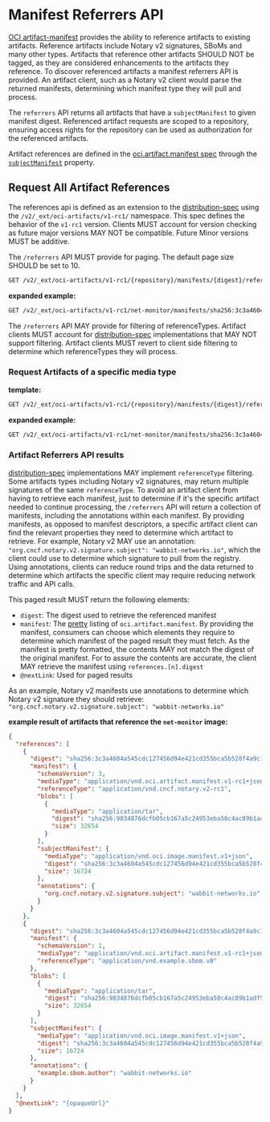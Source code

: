 # Manifest Referrers API

[OCI artifact-manifest](./artifact-manifest.md) provides the ability to reference artifacts to existing artifacts. Reference artifacts include Notary v2 signatures, SBoMs and many other types. Artifacts that reference other artifacts SHOULD NOT be tagged, as they are considered enhancements to the artifacts they reference. To discover referenced artifacts a manifest referrers API is provided. An artifact client, such as a Notary v2 client would parse the returned manifests, determining which manifest type they will pull and process.

The `referrers` API returns all artifacts that have a `subjectManifest` to given manifest digest. Referenced artifact requests are scoped to a repository, ensuring access rights for the repository can be used as authorization for the referenced artifacts.

Artifact references are defined in the [oci.artifact.manifest spec][oci.artifact.manifest-spec] through the [`subjectManifest`][oci.artifact.manifest-spec-manifests] property.

## Request All Artifact References

The references api is defined as an extension to the [distribution-spec][oci-distribution-spec] using the `/v2/_ext/oci-artifacts/v1-rc1/` namespace. This spec defines the behavior of the `v1-rc1` version. Clients MUST account for version checking as future major versions MAY NOT be compatible. Future Minor versions MUST be additive.

The `/referrers` API MUST provide for paging. The default page size SHOULD be set to 10.

```rest
GET /v2/_ext/oci-artifacts/v1-rc1/{repository}/manifests/{digest}/referrers?n=10
```

**expanded example:**

```rest
GET /v2/_ext/oci-artifacts/v1-rc1/net-monitor/manifests/sha256:3c3a4604a545cdc127456d94e421cd355bca5b528f4a9c1905b15da2eb4a4c6b/referrers?n=10
```

The `/referrers` API MAY provide for filtering of referenceTypes. Artifact clients MUST account for [distribution-spec][oci-distribution-spec] implementations that MAY NOT support filtering. Artifact clients MUST revert to client side filtering to determine which referenceTypes they will process.

### Request Artifacts of a specific media type

**template:**
```rest
GET /v2/_ext/oci-artifacts/v1-rc1/{repository}/manifests/{digest}/referrers?n=10&referenceType={referenceType}
```

**expanded example:**

```rest
GET /v2/_ext/oci-artifacts/v1-rc1/net-monitor/manifests/sha256:3c3a4604a545cdc127456d94e421cd355bca5b528f4a9c1905b15da2eb4a4c6b/references?n=10&referenceType=application/vnd.oci.notary.v2
```

### Artifact Referrers API results

[distribution-spec][oci-distribution-spec] implementations MAY implement `referenceType` filtering. Some artifacts types including Notary v2 signatures, may return multiple signatures of the same `referenceType`. To avoid an artifact client from having to retrieve each manifest, just to determine if it's the specific artifact needed to continue processing, the `/referrers` API will return a collection of manifests, including the annotations within each manifest. By providing manifests, as opposed to manifest descriptors, a specific artifact client can find the relevant properties they need to determine which artifact to retrieve. For example, Notary v2 MAY use an annotation: `"org.cncf.notary.v2.signature.subject": "wabbit-networks.io"`, which the client could use to determine which signature to pull from the registry. Using annotations, clients can reduce round trips and the data returned to determine which artifacts the specific client may require reducing network traffic and API calls.

This paged result MUST return the following elements:

- `digest`: The digest used to retrieve the referenced manifest
- `manifest`: The [pretty](https://linuxhint.com/pretty_json_php/) listing of `oci.artifact.manifest`. By providing the manifest, consumers can choose which elements they require to determine which manifest of the paged result they must fetch. As the manifest is pretty formatted, the contents MAY not match the digest of the original manifest. For to assure the contents are accurate, the client MAY retrieve the manifest using `references.[n].digest`
- `@nextLink`: Used for paged results

As an example, Notary v2 manifests use annotations to determine which Notary v2 signature they should retrieve: `"org.cncf.notary.v2.signature.subject": "wabbit-networks.io"`

**example result of artifacts that reference the `net-monitor` image:**
```json
{
  "references": [
    {
      "digest": "sha256:3c3a4604a545cdc127456d94e421cd355bca5b528f4a9c1905b15da2eb4a4c6b",
      "manifest": {
        "schemaVersion": 3,
        "mediaType": "application/vnd.oci.artifact.manifest.v1-rc1+json",
        "referenceType": "application/vnd.cncf.notary.v2-rc1",
        "blobs": [
          {
            "mediaType": "application/tar",
            "digest": "sha256:9834876dcfb05cb167a5c24953eba58c4ac89b1adf57f28f2f9d09af107ee8f0",
            "size": 32654
          }
        ],
        "subjectManifest": {
          "mediaType": "application/vnd.oci.image.manifest.v1+json",
          "digest": "sha256:3c3a4604a545cdc127456d94e421cd355bca5b528f4a9c1905b15da2eb4a4c6b",
          "size": 16724
        },
        "annotations": {
          "org.cncf.notary.v2.signature.subject": "wabbit-networks.io"
        }
      }
    },
    {
      "digest": "sha256:3c3a4604a545cdc127456d94e421cd355bca5b528f4a9c1905b15da2eb4a4c6b",
      "manifest": {
        "schemaVersion": 1,
        "mediaType": "application/vnd.oci.artifact.manifest.v1-rc1+json",
        "referenceType": "application/vnd.example.sbom.v0"
      },
      "blobs": [
        {
          "mediaType": "application/tar",
          "digest": "sha256:9834876dcfb05cb167a5c24953eba58c4ac89b1adf57f28f2f9d09af107ee8f0",
          "size": 32654
        }
      ],
      "subjectManifest": {
        "mediaType": "application/vnd.oci.image.manifest.v1+json",
        "digest": "sha256:3c3a4604a545cdc127456d94e421cd355bca5b528f4a9c1905b15da2eb4a4c6b",
        "size": 16724
      },
      "annotations": {
        "example.sbom.author": "wabbit-networks.io"
      }
    }
  ],
  "@nextLink": "{opaqueUrl}"
}
```

[oci.artifact.manifest-spec]:           ./artifact-manifest-spec.md
[oci.artifact.manifest-spec-manifests]: ./artifact-manifest-spec.md#oci-artifact-manifest-properties
[oci-distribution-spec]:                https://github.com/opencontainers/distribution-spec
